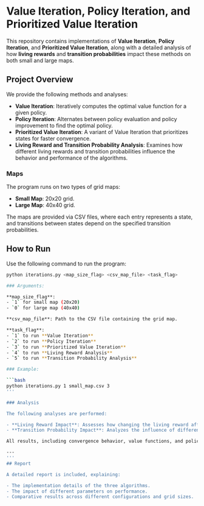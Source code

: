 # Value Iteration, Policy Iteration, and Prioritized Value Iteration

This repository contains implementations of **Value Iteration**, **Policy Iteration**, and **Prioritized Value Iteration**, along with a detailed analysis of how **living rewards** and **transition probabilities** impact these methods on both small and large maps.

## Project Overview

We provide the following methods and analyses:
- **Value Iteration**: Iteratively computes the optimal value function for a given policy.
- **Policy Iteration**: Alternates between policy evaluation and policy improvement to find the optimal policy.
- **Prioritized Value Iteration**: A variant of Value Iteration that prioritizes states for faster convergence.
- **Living Reward and Transition Probability Analysis**: Examines how different living rewards and transition probabilities influence the behavior and performance of the algorithms.

### Maps
The program runs on two types of grid maps:
- **Small Map**: 20x20 grid.
- **Large Map**: 40x40 grid.

The maps are provided via CSV files, where each entry represents a state, and transitions between states depend on the specified transition probabilities.

## How to Run

Use the following command to run the program:

```bash
python iterations.py <map_size_flag> <csv_map_file> <task_flag>

### Arguments:

**map_size_flag**:
- `1` for small map (20x20)
- `0` for large map (40x40)

**csv_map_file**: Path to the CSV file containing the grid map.

**task_flag**:
- `1` to run **Value Iteration**
- `2` to run **Policy Iteration**
- `3` to run **Prioritized Value Iteration**
- `4` to run **Living Reward Analysis**
- `5` to run **Transition Probability Analysis**

### Example:

```bash
python iterations.py 1 small_map.csv 3
'''

### Analysis

The following analyses are performed:

- **Living Reward Impact**: Assesses how changing the living reward affects the optimal policies and value functions.
- **Transition Probability Impact**: Analyzes the influence of different transition probabilities (S, A, S') on the performance of the algorithms.

All results, including convergence behavior, value functions, and policy visualizations, are presented in the final report.

---
'''
## Report

A detailed report is included, explaining:

- The implementation details of the three algorithms.
- The impact of different parameters on performance.
- Comparative results across different configurations and grid sizes.
